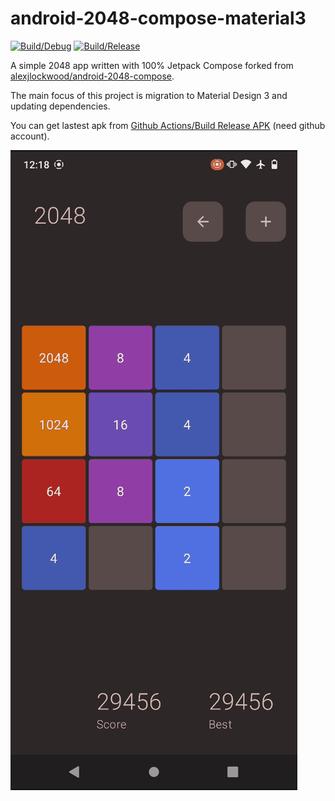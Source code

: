 # android-2048-compose-material3

[![Build/Debug](https://github.com/8cAyqpVKio/android-2048-compose-material3/actions/workflows/build_debug_apk.yml/badge.svg)](
https://github.com/8cAyqpVKio/android-2048-compose-material3/actions/workflows/build_debug_apk.yml)
[![Build/Release](https://github.com/8cAyqpVKio/android-2048-compose-material3/actions/workflows/build_release_apk.yml/badge.svg)](
https://github.com/8cAyqpVKio/android-2048-compose-material3/actions/workflows/build_release_apk.yml)

A simple 2048 app written with 100% Jetpack Compose forked from [alexjlockwood/android-2048-compose](https://github.com/alexjlockwood/android-2048-compose).

The main focus of this project is migration to Material Design 3 and updating dependencies.

You can get lastest apk from [Github Actions/Build Release APK](https://github.com/8cAyqpVKio/android-2048-compose-material3/actions/workflows/build_release_apk.yml) (need github account).

![Screen capture of app](art/twenty-forty-eight.gif)
